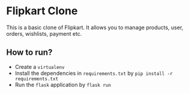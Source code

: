# Flipkart Clone
This is a basic clone of Flipkart. It allows you to manage products, user, orders, wishlists, payment etc.

## How to run?
* Create a `virtualenv`
* Install the dependencies in `requirements.txt` by `pip install -r requirements.txt`
* Run the `flask` application by `flask run`
